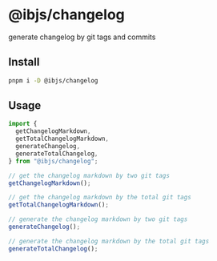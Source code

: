 # @ibjs/changelog

generate changelog by git tags and commits

## Install

```bash
pnpm i -D @ibjs/changelog
```

## Usage

```ts
import {
  getChangelogMarkdown,
  getTotalChangelogMarkdown,
  generateChangelog,
  generateTotalChangelog,
} from "@ibjs/changelog";

// get the changelog markdown by two git tags
getChangelogMarkdown();

// get the changelog markdown by the total git tags
getTotalChangelogMarkdown();

// generate the changelog markdown by two git tags
generateChangelog();

// generate the changelog markdown by the total git tags
generateTotalChangelog();
```
